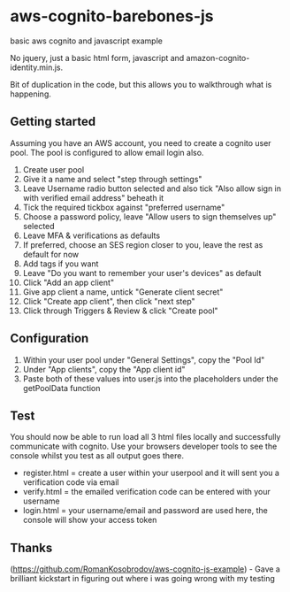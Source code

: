 # aws-cognito-barebones-js
basic aws cognito and javascript example

No jquery, just a basic html form, javascript and amazon-cognito-identity.min.js.

Bit of duplication in the code, but this allows you to walkthrough what is happening.

## Getting started

Assuming you have an AWS account, you need to create a cognito user pool.
The pool is configured to allow email login also.

1. Create user pool
1. Give it a name and select "step through settings"
1. Leave Username radio button selected and also tick "Also allow sign in with verified email address" beheath it
1. Tick the required tickbox against "preferred username"
1. Choose a password policy, leave "Allow users to sign themselves up" selected
1. Leave MFA & verifications as defaults
1. If preferred, choose an SES region closer to you, leave the rest as default for now
1. Add tags if you want
1. Leave "Do you want to remember your user's devices" as default
1. Click "Add an app client"
1. Give app client a name, untick "Generate client secret"
1. Click "Create app client", then click "next step"
1. Click through Triggers & Review & click "Create pool"

## Configuration

1. Within your user pool under "General Settings", copy the "Pool Id"
1. Under "App clients", copy the "App client id"
1. Paste both of these values into user.js into the placeholders under the getPoolData function

## Test

You should now be able to run load all 3 html files locally and successfully communicate with cognito.
Use your browsers developer tools to see the console whilst you test as all output goes there.

* register.html = create a user within your userpool and it will sent you a verification code via email
* verify.html = the emailed verification code can be entered with your username
* login.html = your username/email and password are used here, the console will show your access token

## Thanks
(https://github.com/RomanKosobrodov/aws-cognito-js-example) - Gave a brilliant kickstart in figuring out where i was going wrong with my testing
